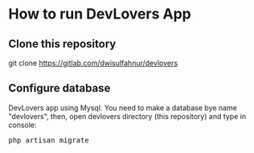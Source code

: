 # How to run DevLovers App
## Clone this repository
git clone https://gitlab.com/dwisulfahnur/devlovers

## Configure database
DevLovers app using Mysql.
You need to make a database bye name "devlovers", then, open devlovers directory (this repository) and type in console:

<tt>php artisan migrate</tt>
